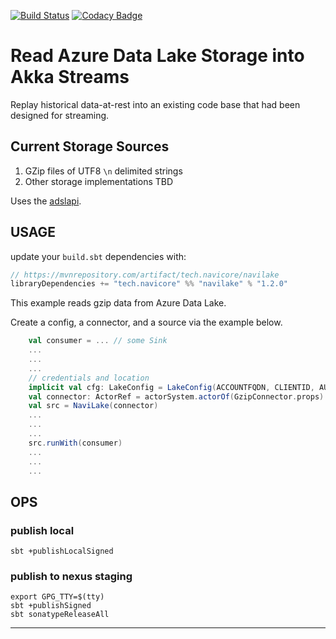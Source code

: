 [![Build Status](https://travis-ci.org/navicore/navilake.svg?branch=master)](https://travis-ci.org/navicore/navilake)
[![Codacy Badge](https://api.codacy.com/project/badge/Grade/1901174b92304a8d98ce2d8b64f4d9dc)](https://www.codacy.com/app/navicore/navilake?utm_source=github.com&amp;utm_medium=referral&amp;utm_content=navicore/navilake&amp;utm_campaign=Badge_Grade)

# Read Azure Data Lake Storage into Akka Streams

Replay historical data-at-rest into an
existing code base that had been designed for streaming.

## Current Storage Sources
1.  GZip files of UTF8 `\n` delimited strings
2.  Other storage implementations TBD

Uses the [adslapi].

## USAGE

update your `build.sbt` dependencies with:

```scala
// https://mvnrepository.com/artifact/tech.navicore/navilake
libraryDependencies += "tech.navicore" %% "navilake" % "1.2.0"
```

This example reads gzip data from Azure Data Lake.

Create a config, a connector, and a source via the example below.

```scala
    val consumer = ... // some Sink
    ...
    ...
    ...
    // credentials and location
    implicit val cfg: LakeConfig = LakeConfig(ACCOUNTFQDN, CLIENTID, AUTHEP, CLIENTKEY, Some(PATH))
    val connector: ActorRef = actorSystem.actorOf(GzipConnector.props)
    val src = NaviLake(connector)
    ...
    ...
    ...
    src.runWith(consumer)
    ...
    ...
    ...
```

## OPS

### publish local

```console
sbt +publishLocalSigned
```

### publish to nexus staging

```console
export GPG_TTY=$(tty)
sbt +publishSigned
sbt sonatypeReleaseAll
```

---

[adslapi]:https://docs.microsoft.com/en-us/azure/data-lake-store/data-lake-store-get-started-java-sdk#read-a-file
